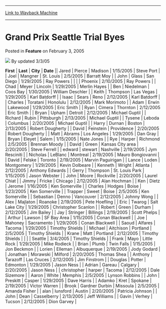 
---
[Link to Wayback Machine](https://web.archive.org/web/20220819201048/https://magic.wizards.com/en/articles/archive/feature/grand-prix-seattle-trial-byes-2005-02-03)

[_metadata_:wayback_url]:- "https://magic.wizards.com/en/articles/archive/feature/grand-prix-seattle-trial-byes-2005-02-03"
[_metadata_:wayback_raw_url]:- "https://web.archive.org/web/20220819201048id_/https://magic.wizards.com/en/articles/archive/feature/grand-prix-seattle-trial-byes-2005-02-03"
[_metadata_:wayback_capture_timestamp]:- "2022-08-19 20:10:48+00:00"
[_metadata_:description]:- "FirstLastCityDateJaredPierceMadison1/15/2005Steve PortJoelMangnerSt."
[_metadata_:generator]:- "Drupal 7 (http://drupal.org)"
---


Grand Prix Seattle Trial Byes
=============================



 Posted in **Feature**
 on February 3, 2005 






![](https://media.magic.wizards.com/styles/auth_small/public/generic-avatar-150_429.png)
By updated 3/3/05













 **First** | **Last** | **City** | **Date** || Jared | Pierce | Madison | 1/15/2005 | Steve Port |
| Joel | Mangner | St. Louis | 2/5/2005 | Barratt Moy |
| John | Glass | San Diego | 1/29/2005 | Ray Powers |
|  |  | Phoenix | 2/10/2005 | Ray Powers |
| Chad | Meyer | Lincoln | 1/29/2005 | Merlin Hayes |
| Ben | Niedelman | Coos Bay | 1/30/2005 | William Deschler |
| Keith | Thompson | Las Vegas | 1/29/2005 | Karl Batdorff |
| Isaac | Sears | Reno | 2/12/2005 | Karl Batdorff |
| Charles | Toratani | Honolulu | 2/12/2005 | Mark Morimoto |
| Adam | Erwin | Lakewood | 1/29/2005 | Eric Smith |
| Ryan | Cimera | Thornton | 2/12/2005 | Eric Smith |
| Bryan | Upham | Detroit | 2/12/2005 | Michael Guptil |
| Richard | Rubin | Pittsburgh | 2/13/2005 | Michael Guptil |
| Tysene | Leboda | Columbus | 2/20/2005 | Michael Guptil |
| Harry | Durnan | Boston | 2/13/2005 | Robert Dougherty |
| David | Feinstein | Providence | 2/20/2005 | Robert Dougherty |
| Matt | Abrams | Los Angeles | 1/29/2005 | Dan Gray |
| Bryan | Eleyet | Salem | 1/15/2005 | Nate Jones |
| Rye | Harper | Richmond | 2/5/2005 | Brennan Moody |
| David | Green | Kansas City area | 2/20/2005 | Steve Ferrell |
| edward | stewart | Nashville | 2/19/2005 | Jym Resciniti |
| Nicholas | LeBlanc | Montreal | 2/19/2005 | Mauro Bongiovanni |
| David | Felske | Toronto | 2/19/2005 | Marvin Paguirigan |
| Lance | Loden | Montgomery | 1/29/2005 | Kevin Dolbeare |
| Kenneth | Wright | Atlanta | 2/12/2005 | Anthony Edwards |
| Gerry | Thompson | St. Louis Park | 1/15/2005 | Jason Webster |
| John | Moore | Rockville | 2/20/2005 | Laurel Chiat |
| Jimmy | Fricke | Chicago | 2/12/2005 | Alan Hochman |
| Ken | Dietz | Jerome | 1/16/2005 | Ken Somerville |
| Charles | Hodges | Boise | 1/23/2005 | Ken Somerville |
| Trapper | Sweet | Boise | 2/5/2005 | Ken Somerville |
| Sebastian | Denno | Vancouver | 2/12/2005 | Johnny Wong |
| Alex | Majlaton | Roanoke | 2/19/2005 | Pete Hoefling |
| Eric | Twarog | Salt Lake City | 1/29/2005 | Christopher Scanlon |
| Robert | Green | Durham | 2/12/2005 | Jim Bailey |
| Jay | Stringer | Billings | 2/19/2005 | Scott Phelps |
| Arthur | Lawson | SF Bay Area | 1/15/2005 | Conan Blackwell |
| Joe | Mahoney | Sacramento | 1/29/2005 | Conan Blackwell |
| Saoud | Alfares | Tacoma | 1/29/2005 | Timothy Shields |
| Michael | Aitchison | Portland | 2/5/2005 | Timothy Shields |
| Krane | Matt | Portland | 2/12/2005 | Timothy Shields |
|  |  | Seattle | 3/4/2005 | Timothy Shields |
| Frank | Mayo | Little Rock | 1/29/2005 | Mike Rodieck |
| Brian | Plumb | Twin Falls | 1/15/2005 | Jon Beckmon |
| Lorien | Elleman | Albuquerque | 2/19/2005 | Jody Godard |
| Jonathan | Morawski | Milford | 2/20/2005 | Thomas Shea |
| Anthony | Tarazoff | Las Cruces | 2/12/2005 | Jim Finstrom |
| Douglas | Potter | Edmonton | 1/29/2005 | Jason Ness |
| Adrian | Gareau | Calgary | 2/20/2005 | Jason Ness |
| christopher | harper | Tacoma | 2/12/2005 | Dale Sizemore |
| Aaron | White | Memphis | 2/5/2005 | Lynson Robbins |
| John | Preskitt | Casper | 1/29/2005 | Dave Harris |
| Adamko | Kret | Spokane | 2/19/2005 | Victor Warren |
| Brook | Gardner Durbin | Missoula | 2/5/2005 | Amanda Fisher |
| alan | lunsford | Austin | 2/20/2005 | Patricia Johnson |
| John | Dean | Casselberry | 2/13/2005 | Jeff Williams |
| Gavin | Verhey | Tucson | 2/12/2005 | Dion Garvey |







